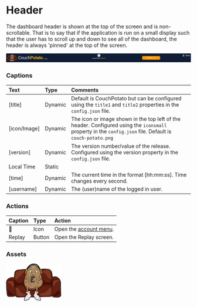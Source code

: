 # Header

The dashboard header is shown at the top of the screen and is non-scrollable. That is to say that if the application is run on a small display such that the user has to scroll up and down to see all of the dashboard, the header is always 'pinned' at the top of the screen.

![](../../../.gitbook/assets/image%20%287%29.png)

### **Captions**

| Text | Type | Comments |
| :--- | :--- | :--- |
| \[title\] | Dynamic | Default is CouchPotato but can be configured using the `title1` and `title2` properties in the `config.json` file.  |
| \[icon/Image\] | Dynamic |  The icon or image shown in the top left of the header. Configured using the `iconsmall` property in the `config.json` file. Default is `couch-potato.png` |
| \[version\] | Dynamic | The version number/value of the release. Configured using the version property in the `config.json` file.  |
| Local Time | Static |   |
| \[time\] | Dynamic | The current time in the format \[hh:mm:ss\]. Time changes every second. |
| \[username\] | Dynamic | The \(user\)name of the logged in user. |

### **Actions**

| Caption | Type | Action |
| :--- | :--- | :--- |
|  👤 | Icon | Open the [account menu](). |
| Replay | Button | Open the Replay screen. |

### Assets

![](../../../.gitbook/assets/image%20%284%29.png)

